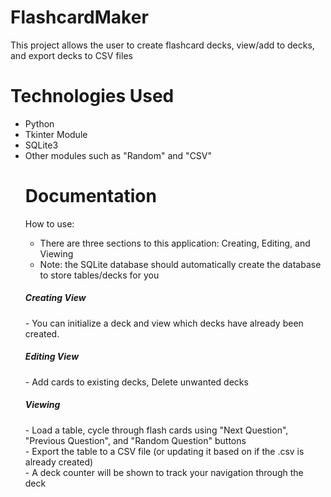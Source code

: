 # FlashcardMaker
This project allows the user to create flashcard decks, view/add to decks, and export decks to CSV files

<h1> Technologies Used </h1>
<ul>
  <li> Python </li>
  <li> Tkinter Module </li>
  <li> SQLite3 </li>
  <li> Other modules such as "Random" and "CSV" </li>
  
<h1> Documentation </h1>
  
  How to use:
  - There are three sections to this application: Creating, Editing, and Viewing <br>
  - Note: the SQLite database should automatically create the database to store tables/decks for you
  
<h5> Creating View </h5>
  - You can initialize a deck and view which decks have already been created.
  
<h5>Editing View </h5>
  - Add cards to existing decks, Delete unwanted decks
  
<h5> Viewing </h5> 
  - Load a table, cycle through flash cards using "Next Question", "Previous Question", and "Random Question" buttons <br>
  - Export the table to a CSV file (or updating it based on if the .csv is already created) <br>
  - A deck counter will be shown to track your navigation through the deck <br>
